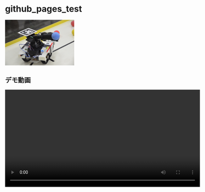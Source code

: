 # github_pages_test


<img src="docs/images/irc_01.jpg" width="45%"> 

## デモ動画
<video controls width="640">
  <source src="docs/movies/irc_demo_01_lite.mp4" type="video/mp4">
  お使いのブラウザは動画タグに対応していません。
</video>